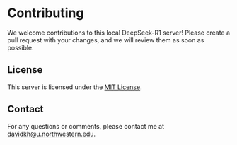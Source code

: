 # Contributing

We welcome contributions to this local DeepSeek-R1 server! Please create a pull request with your changes, and we will review them as soon as possible.

## License

This server is licensed under the [MIT License](LICENSE).

## Contact

For any questions or comments, please contact me at [davidkh@u.northwestern.edu](mailto:davidkh@u.northwestern.edu).

